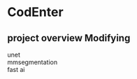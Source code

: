 # CodEnter
project overview
Modifying
-----------------------------------
unet\
mmsegmentation\
fast ai
